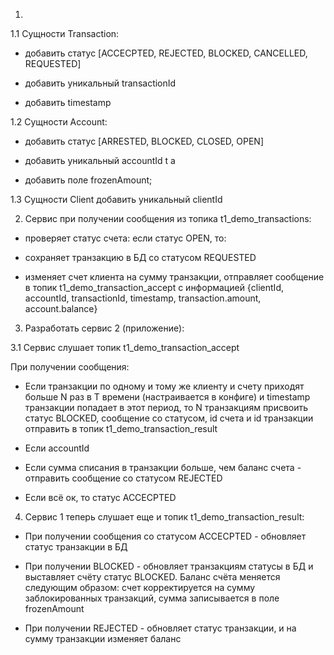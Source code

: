 
1.

1.1 Сущности Transaction:

- добавить статус [ACCECPTED, REJECTED, BLOCKED, CANCELLED, REQUESTED]

- добавить уникальный transactionId

- добавить timestamp

1.2 Сущности Account:

- добавить статус [ARRESTED, BLOCKED, CLOSED, OPEN]

- добавить уникальный accountId
t a
- добавить поле frozenAmount;

1.3 Сущности Client добавить уникальный clientId


2. Сервис при получении сообщения из топика t1_demo_transactions:

- проверяет статус счета: если статус OPEN, то:

- сохраняет транзакцию в БД со статусом REQUESTED

- изменяет счет клиента на сумму транзакции,
    отправляет сообщение в топик t1_demo_transaction_accept с информацией {clientId, accountId, transactionId, timestamp, transaction.amount, account.balance}


3. Разработать сервис 2 (приложение):

3.1 Сервис слушает топик t1_demo_transaction_accept

При получении сообщения:

- Если транзакции по одному и тому же клиенту и счету приходят больше N раз в Т времени (настраивается в конфиге) и timestamp транзакции попадает в этот период, то N транзакциям присвоить статус BLOCKED, сообщение со статусом, id счета и id транзакции отправить в топик t1_demo_transaction_result

- Если accountId

- Если сумма списания в транзакции больше, чем баланс счета - отправить сообщение со статусом REJECTED

- Если всё ок, то статус ACCECPTED


4. Сервис 1 теперь слушает еще и топик t1_demo_transaction_result:

- При получении сообщения со статусом ACCECPTED - обновляет статус транзакции в БД

- При получении BLOCKED - обновляет транзакциям статусы в БД и выставляет счёту статус BLOCKED. Баланс счёта меняется следующим образом: счет корректируется на сумму заблокированных транзакций, сумма записывается в поле frozenAmount

- При получении REJECTED - обновляет статус транзакции, и на сумму транзакции изменяет баланс